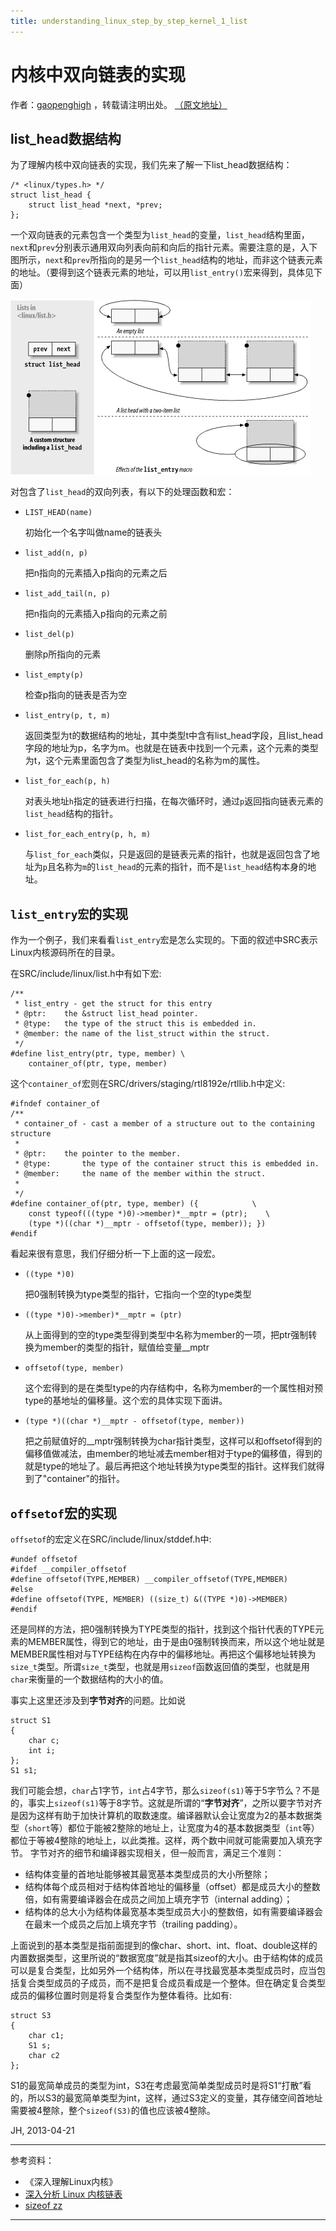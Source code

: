 ```yaml
---
title: understanding_linux_step_by_step_kernel_1_list
---
```


<head>
<link rel='stylesheet' href='/style/github2.css'/>
</head>

内核中双向链表的实现
=============

作者：[gaopenghigh](http://gaopenghigh.github.com)
，转载请注明出处。
[（原文地址）](http://gaopenghigh.github.io/posts/understanding_linux_step_by_step_kernel_1_list.html)

## list_head数据结构

为了理解内核中双向链表的实现，我们先来了解一下list_head数据结构：

    /* <linux/types.h> */
    struct list_head {
        struct list_head *next, *prev;
    };

一个双向链表的元素包含一个类型为`list_head`的变量，`list_head`结构里面，`next`和`prev`分别表示通用双向列表向前和向后的指针元素。需要注意的是，入下图所示，`next`和`prev`所指向的是另一个`list_head`结构的地址，而非这个链表元素的地址。（要得到这个链表元素的地址，可以用`list_entry()`宏来得到，具体见下面）

![`list_head`和链表结构图](pictures/understanding_linux_step_by_step_kernel_1_list_list_head.png)

对包含了`list_head`的双向列表，有以下的处理函数和宏：

* `LIST_HEAD(name)`

    初始化一个名字叫做name的链表头

* `list_add(n, p)`

    把n指向的元素插入p指向的元素之后

* `list_add_tail(n, p)`

    把n指向的元素插入p指向的元素之前

* `list_del(p)`

    删除p所指向的元素

* `list_empty(p)`

    检查p指向的链表是否为空

* `list_entry(p, t, m)`

    返回类型为t的数据结构的地址，其中类型t中含有list_head字段，且list_head字段的地址为p，名字为m。也就是在链表中找到一个元素，这个元素的类型为t，这个元素里面包含了类型为list_head的名称为m的属性。


* `list_for_each(p, h)`

    对表头地址`h`指定的链表进行扫描，在每次循环时，通过`p`返回指向链表元素的`list_head`结构的指针。

* `list_for_each_entry(p, h, m)`

    与`list_for_each`类似，只是返回的是链表元素的指针，也就是返回包含了地址为`p`且名称为`m`的`list_head`的元素的指针，而不是`list_head`结构本身的地址。


## `list_entry宏`的实现

作为一个例子，我们来看看`list_entry`宏是怎么实现的。下面的叙述中SRC表示Linux内核源码所在的目录。

在SRC/include/linux/list.h中有如下宏:

    /**
     * list_entry - get the struct for this entry
     * @ptr:    the &struct list_head pointer.
     * @type:   the type of the struct this is embedded in.
     * @member: the name of the list_struct within the struct.
     */
    #define list_entry(ptr, type, member) \
        container_of(ptr, type, member)
    
这个`container_of`宏则在SRC/drivers/staging/rtl8192e/rtllib.h中定义:
    
    #ifndef container_of
    /**
     * container_of - cast a member of a structure out to the containing structure
     *
     * @ptr:    the pointer to the member.
     * @type:       the type of the container struct this is embedded in.
     * @member:     the name of the member within the struct.
     *
     */
    #define container_of(ptr, type, member) ({            \
        const typeof(((type *)0)->member)*__mptr = (ptr);    \
        (type *)((char *)__mptr - offsetof(type, member)); })
    #endif

看起来很有意思，我们仔细分析一下上面的这一段宏。

* `((type *)0)`

    把0强制转换为type类型的指针，它指向一个空的type类型

* `((type *)0)->member)*__mptr = (ptr)`

    从上面得到的空的type类型得到类型中名称为member的一项，把ptr强制转换为member的类型的指针，赋值给变量__mptr

* `offsetof(type, member)`

    这个宏得到的是在类型type的内存结构中，名称为member的一个属性相对预type的基地址的偏移量。这个宏的具体实现下面讲。

* `(type *)((char *)__mptr - offsetof(type, member))`

    把之前赋值好的__mptr强制转换为char指针类型，这样可以和offsetof得到的偏移值做减法，由member的地址减去member相对于type的偏移值，得到的就是type的地址了。最后再把这个地址转换为type类型的指针。这样我们就得到了"container"的指针。 


## `offsetof`宏的实现

`offsetof`的宏定义在SRC/include/linux/stddef.h中:

    #undef offsetof
    #ifdef __compiler_offsetof
    #define offsetof(TYPE,MEMBER) __compiler_offsetof(TYPE,MEMBER)
    #else
    #define offsetof(TYPE, MEMBER) ((size_t) &((TYPE *)0)->MEMBER)
    #endif

还是同样的方法，把0强制转换为TYPE类型的指针，找到这个指针代表的TYPE元素的MEMBER属性，得到它的地址，由于是由0强制转换而来，所以这个地址就是MEMBER属性相对与TYPE结构在内存中的偏移地址。再把这个偏移地址转换为`size_t`类型。所谓`size_t`类型，也就是用`sizeof`函数返回值的类型，也就是用`char`来衡量的一个数据结构的大小的值。

事实上这里还涉及到**字节对齐**的问题。比如说
    
    struct S1
    {
        char c;
        int i;
    };
    S1 s1;

我们可能会想，`char`占1字节，`int`占4字节，那么`sizeof(s1)`等于5字节么？不是的，事实上`sizeof(s1)`等于8字节。这就是所谓的“**字节对齐**”，之所以要字节对齐是因为这样有助于加快计算机的取数速度。编译器默认会让宽度为2的基本数据类型（`short`等）都位于能被2整除的地址上，让宽度为4的基本数据类型（`int`等）都位于等被4整除的地址上，以此类推。这样，两个数中间就可能需要加入填充字节。 字节对齐的细节和编译器实现相关，但一般而言，满足三个准则：

* 结构体变量的首地址能够被其最宽基本类型成员的大小所整除；
* 结构体每个成员相对于结构体首地址的偏移量（offset）都是成员大小的整数倍，如有需要编译器会在成员之间加上填充字节（internal adding）；
* 结构体的总大小为结构体最宽基本类型成员大小的整数倍，如有需要编译器会在最末一个成员之后加上填充字节（trailing padding）。

上面说到的基本类型是指前面提到的像char、short、int、float、double这样的内置数据类型，这里所说的“数据宽度”就是指其sizeof的大小。由于结构体的成员可以是复合类型，比如另外一个结构体，所以在寻找最宽基本类型成员时，应当包括复合类型成员的子成员，而不是把复合成员看成是一个整体。但在确定复合类型成员的偏移位置时则是将复合类型作为整体看待。比如有:

    struct S3
    {
        char c1;
        S1 s;
        char c2
    };

S1的最宽简单成员的类型为int，S3在考虑最宽简单类型成员时是将S1“打散”看的，所以S3的最宽简单类型为int，这样，通过S3定义的变量，其存储空间首地址需要被4整除，整个`sizeof(S3)`的值也应该被4整除。


JH, 2013-04-21

----
参考资料：

* 《深入理解Linux内核》
* [深入分析 Linux 内核链表](http://www.ibm.com/developerworks/cn/linux/kernel/l-chain/index.html)
* [sizeof zz](http://stillive.bokee.com/3430695.html)


----

<div id="disqus_thread"></div>
<script type="text/javascript">
/* * * CONFIGURATION VARIABLES: EDIT BEFORE PASTING INTO YOUR WEBPAGE * * */
    var disqus_shortname = 'gaopenghigh'; // required: replace example with your forum shortname

    /* * * DON'T EDIT BELOW THIS LINE * * */
    (function() {
        var dsq = document.createElement('script'); dsq.type = 'text/javascript'; dsq.async = true;
        dsq.src = '//' + disqus_shortname + '.disqus.com/embed.js';
        (document.getElementsByTagName('head')[0] || document.getElementsByTagName('body')[0]).appendChild(dsq);
    })();
</script>
<script>
  (function(i,s,o,g,r,a,m){i['GoogleAnalyticsObject']=r;i[r]=i[r]||function(){
  (i[r].q=i[r].q||[]).push(arguments)},i[r].l=1*new Date();a=s.createElement(o),
  m=s.getElementsByTagName(o)[0];a.async=1;a.src=g;m.parentNode.insertBefore(a,m)
  })(window,document,'script','//www.google-analytics.com/analytics.js','ga');

  ga('create', 'UA-40539766-1', 'github.com');
  ga('send', 'pageview');

</script>


